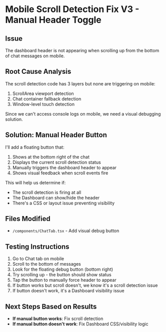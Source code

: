 # Mobile Scroll Detection Fix V3 - Manual Header Toggle

## Issue
The dashboard header is not appearing when scrolling up from the bottom of chat messages on mobile.

## Root Cause Analysis
The scroll detection code has 3 layers but none are triggering on mobile:
1. ScrollArea viewport detection
2. Chat container fallback detection  
3. Window-level touch detection

Since we can't access console logs on mobile, we need a visual debugging solution.

## Solution: Manual Header Button

I'll add a floating button that:
1. Shows at the bottom right of the chat
2. Displays the current scroll detection status
3. Manually triggers the dashboard header to appear
4. Shows visual feedback when scroll events fire

This will help us determine if:
- The scroll detection is firing at all
- The Dashboard can show/hide the header
- There's a CSS or layout issue preventing visibility

## Files Modified
- `/components/ChatTab.tsx` - Add visual debug button

## Testing Instructions
1. Go to Chat tab on mobile
2. Scroll to the bottom of messages
3. Look for the floating debug button (bottom right)
4. Try scrolling up - the button should show status
5. Tap the button to manually force header to appear
6. If button works but scroll doesn't, we know it's a scroll detection issue
7. If button doesn't work, it's a Dashboard visibility issue

## Next Steps Based on Results
- **If manual button works**: Fix scroll detection
- **If manual button doesn't work**: Fix Dashboard CSS/visibility logic
